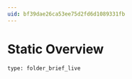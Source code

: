 ```yaml
---
uid: bf39dae26ca53ee75d2fd6d1089331fb
---
```


# Static Overview
 
```ccard
type: folder_brief_live
```
 
